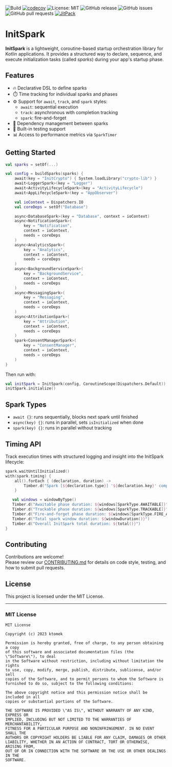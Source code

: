 ![Build](https://github.com/ktomek/initspark/actions/workflows/ci.yml/badge.svg)
[![codecov](https://codecov.io/gh/ktomek/initspark/branch/main/graph/badge.svg)](https://codecov.io/gh/ktomek/initspark)
![License: MIT](https://img.shields.io/badge/License-MIT-yellow.svg)
![GitHub release](https://img.shields.io/github/v/release/ktomek/initspark)
![GitHub issues](https://img.shields.io/github/issues/ktomek/initspark)
![GitHub pull requests](https://img.shields.io/github/issues-pr/ktomek/initspark)
[![JitPack](https://jitpack.io/v/ktomek/initspark.svg)](https://jitpack.io/#ktomek/initspark)


# InitSpark

**InitSpark** is a lightweight, coroutine-based startup orchestration library for Kotlin applications. It provides a structured way to declare, sequence, and execute initialization tasks (called *sparks*) during your app's startup phase.

## Features

- 🔥 Declarative DSL to define sparks
- ⏱️ Time tracking for individual sparks and phases
- ⚙️ Support for `await`, `track`, and `spark` styles:
  - `await`: sequential execution
  - `track`: asynchronous with completion tracking
  - `spark`: fire-and-forget
- 🌲 Dependency management between sparks
- 🧪 Built-in testing support
- 📊 Access to performance metrics via `SparkTimer`

## Getting Started

```kotlin
val sparks = setOf(...)

val config = buildSparks(sparks) {
    await(key = "InitCrypto") { System.loadLibrary("crypto-lib") }
    await<LoggerSpark>(key = "Logger")
    await<ActivityLifecycleSpark>(key = "ActivityLifecycle")
    await<AppLifecycleSpark>(key = "AppObserver")

    val ioContext = Dispatchers.IO
    val coreDeps = setOf("Database")

    async<DatabaseSpark>(key = "Database", context = ioContext)
    async<NotificationSpark>(
        key = "Notification",
        context = ioContext,
        needs = coreDeps
    )
    async<AnalyticsSpark>(
        key = "Analytics",
        context = ioContext,
        needs = coreDeps
    )
    async<BackgroundServiceSpark>(
        key = "BackgroundService",
        context = ioContext,
        needs = coreDeps
    )
    async<MessagingSpark>(
        key = "Messaging",
        context = ioContext,
        needs = coreDeps
    )
    async<AttributionSpark>(
        key = "Attribution",
        context = ioContext,
        needs = coreDeps
    )
    spark<ConsentManagerSpark>(
        key = "ConsentManager",
        context = ioContext,
        needs = coreDeps
    )
}
```

Then run with:

```kotlin
val initSpark = InitSpark(config, CoroutineScope(Dispatchers.Default))
initSpark.initialize()
```

## Spark Types

- `await {}`: runs sequentially, blocks next spark until finished
- `async(key) {}`: runs in parallel, sets `isInitialized` when done
- `spark(key) {}`: runs in parallel without tracking

## Timing API

Track execution times with structured logging and insight into the InitSpark lifecycle:

```kotlin
spark.waitUntilInitialized()
with(spark.timing) {
    all().forEach { (declaration, duration) ->
        Timber.d("Spark [${declaration.type}] '${declaration.key}' completed in $duration")
    }

   val windows = windowByType()
   Timber.d("Awaitable phase duration: ${windows[SparkType.AWAITABLE]}")
   Timber.d("Trackable phase duration: ${windows[SparkType.TRACKABLE]}")
   Timber.d("Fire-and-forget phase duration: ${windows[SparkType.FIRE_AND_FORGET]}")
   Timber.d("Total spark window duration: ${windowDuration()}")
   Timber.d("Overall InitSpark total duration: ${total()}")
}
```

## Contributing

Contributions are welcome!  
Please review our [CONTRIBUTING.md](CONTRIBUTING.md) for details on code style, testing, and how to submit pull requests.


## License

This project is licensed under the MIT License.

---

### MIT License

```
MIT License

Copyright (c) 2023 ktomek

Permission is hereby granted, free of charge, to any person obtaining a copy
of this software and associated documentation files (the \"Software\"), to deal
in the Software without restriction, including without limitation the rights
to use, copy, modify, merge, publish, distribute, sublicense, and/or sell
copies of the Software, and to permit persons to whom the Software is
furnished to do so, subject to the following conditions:

The above copyright notice and this permission notice shall be included in all
copies or substantial portions of the Software.

THE SOFTWARE IS PROVIDED \"AS IS\", WITHOUT WARRANTY OF ANY KIND, EXPRESS OR
IMPLIED, INCLUDING BUT NOT LIMITED TO THE WARRANTIES OF MERCHANTABILITY,
FITNESS FOR A PARTICULAR PURPOSE AND NONINFRINGEMENT. IN NO EVENT SHALL THE
AUTHORS OR COPYRIGHT HOLDERS BE LIABLE FOR ANY CLAIM, DAMAGES OR OTHER
LIABILITY, WHETHER IN AN ACTION OF CONTRACT, TORT OR OTHERWISE, ARISING FROM,
OUT OF OR IN CONNECTION WITH THE SOFTWARE OR THE USE OR OTHER DEALINGS IN THE
SOFTWARE.
```

